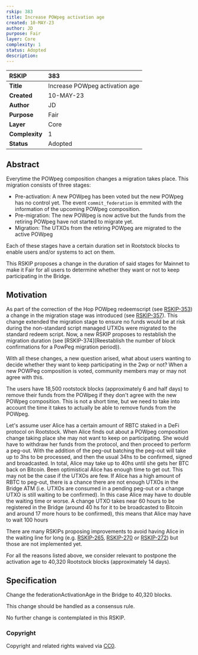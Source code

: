 ```yaml
---
rskip: 383
title: Increase POWpeg activation age
created: 10-MAY-23
author: JD
purpose: Fair
layer: Core
complexity: 1
status: Adopted
description: 
---
```


|RSKIP          |383           |
| :------------ |:-------------|
|**Title**      |Increase POWpeg activation age |
|**Created**    |10-MAY-23 |
|**Author**     |JD |
|**Purpose**    |Fair |
|**Layer**      |Core |
|**Complexity** |1 |
|**Status**     |Adopted |

## Abstract

Everytime the POWpeg composition changes a migration takes place. This migration consists of three stages:
- Pre-activation: A new POWpeg has been voted but the new POWpeg has no control yet. The event `commit_federation` is emmited with the information of the upcoming POWpeg composition.
- Pre-migration: The new POWpeg is now active but the funds from the retiring POWpeg have not started to migrate yet.
- Migration: The UTXOs from the retiring POWpeg are migrated to the active POWpeg

Each of these stages have a certain duration set in Rootstock blocks to enable users and/or systems to act on them.

This RSKIP proposes a change in the duration of said stages for Mainnet to make it Fair for all users to determine whether they want or not to keep participating in the Bridge.

## Motivation

As part of the correction of the Hop POWpeg redeemscript (see [RSKIP-353](https://github.com/rsksmart/RSKIPs/blob/master/IPs/RSKIP353.md)) a change in the migration stage was introduced (see [RSKIP-357](https://github.com/rsksmart/RSKIPs/blob/master/IPs/RSKIP357.md)). This change extended the migration stage to ensure no funds would be at risk during the non-standard script managed UTXOs were migrated to the standard redeem script.
Now, a new RSKIP proposes to restablish the migration duration (see [RSKIP-374](Reestablish the number of block confirmations for a PowPeg migration period)).

With all these changes, a new question arised, what about users wanting to decide whether they want to keep participating in the 2wp or not? When a new POWPeg composition is voted, community members may or may not agree with this.

The users have 18,500 rootstock blocks (approximately 6 and half days) to remove their funds from the POWpeg if they don't agree with the new POWpeg composition.
This is not a short time, but we need to take into account the time it takes to actually be able to remove funds from the POWpeg.

Let's assume user Alice has a certain amount of RBTC staked in a DeFi protocol on Rootstock. When Alice finds out about a POWpeg composition change taking place she may not want to keep on participating. She would have to withdraw her funds from the protocol, and then proceed to perform a peg-out.
With the addition of the peg-out batching the peg-out will take up to 3hs to be processed, and then the usual 34hs to be confirmed, signed and broadcasted. In total, Alice may take up to 40hs until she gets her BTC back on Bitcoin.
Been optimistical Alice has enough time to get out.
This may not be the case if the UTXOs are few. If Alice has a high amount of RBTC to peg-out, there is a chance there are not enough UTXOs in the Bridge ATM (i.e. UTXOs are consumed in a pending peg-out or a change UTXO is still waiting to be confirmed).
In this case Alice may have to double the waiting time or worse. A change UTXO takes near 60 hours to be registered in the Bridge (around 40 hs for it to be broadcasted to Bitcoin and around 17 more hours to be confirmed), this means that Alice may have to wait 100 hours 

There are many RSKIPs proposing improvements to avoid having Alice in the waiting line for long (e.g. [RSKIP-265](https://github.com/rsksmart/RSKIPs/blob/master/IPs/RSKIP265.md), [RSKIP-270](https://github.com/rsksmart/RSKIPs/blob/master/IPs/RSKIP270.md) or [RSKIP-272](https://github.com/rsksmart/RSKIPs/blob/master/IPs/RSKIP272.md)) but those are not implemented yet.

For all the reasons listed above, we consider relevant to postpone the activation age to 40,320 Rootstock blocks (approximately 14 days).

## Specification

Change the federationActivationAge in the Bridge to 40,320 blocks.

This change should be handled as a consensus rule.

No further change is contemplated in this RSKIP.

### Copyright

Copyright and related rights waived via [CC0](https://creativecommons.org/publicdomain/zero/1.0/).
